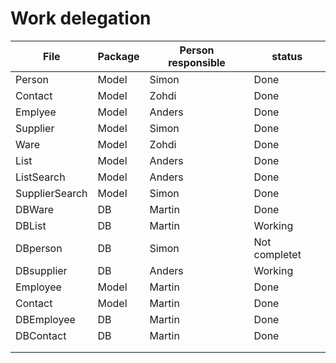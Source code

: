 # Work delegation

| File | Package |  Person responsible | status |
| ---- | ------- | ------------------- | ------ |
| Person | Model | Simon | Done |
| Contact | Model | Zohdi | Done |
| Emplyee | Model | Anders | Done |
| Supplier | Model | Simon | Done |
| Ware | Model| Zohdi | Done |
| List | Model | Anders | Done |
| ListSearch | Model | Anders | Done |
| SupplierSearch | Model | Simon | Done |
| DBWare | DB | Martin | Done |
| DBList | DB | Martin | Working |
| DBperson | DB | Simon | Not completet |
| DBsupplier | DB | Anders | Working |
| Employee | Model | Martin | Done |
| Contact | Model | Martin | Done |
| DBEmployee | DB | Martin | Done |
| DBContact | DB | Martin | Done |
|  |  |  |  |
|  |  |  |  |
